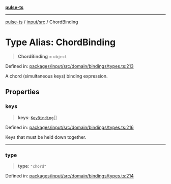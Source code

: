 [**pulse-ts**](../../../README.md)

***

[pulse-ts](../../../README.md) / [input/src](../README.md) / ChordBinding

# Type Alias: ChordBinding

> **ChordBinding** = `object`

Defined in: [packages/input/src/domain/bindings/types.ts:213](https://github.com/jlehett/pulse-ts/blob/a2a18767041a6b69ca4c5f6131d2de266097750e/packages/input/src/domain/bindings/types.ts#L213)

A chord (simultaneous keys) binding expression.

## Properties

### keys

> **keys**: [`KeyBinding`](KeyBinding.md)[]

Defined in: [packages/input/src/domain/bindings/types.ts:216](https://github.com/jlehett/pulse-ts/blob/a2a18767041a6b69ca4c5f6131d2de266097750e/packages/input/src/domain/bindings/types.ts#L216)

Keys that must be held down together.

***

### type

> **type**: `"chord"`

Defined in: [packages/input/src/domain/bindings/types.ts:214](https://github.com/jlehett/pulse-ts/blob/a2a18767041a6b69ca4c5f6131d2de266097750e/packages/input/src/domain/bindings/types.ts#L214)
